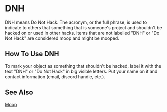 <!-- TITLE: Dnh -->
<!-- SUBTITLE: A quick summary of Dnh -->

# DNH

DNH means Do Not Hack. The acronym, or the full phrase, is used to indicate to others that something that is someone's project and shouldn't be hacked on or used in other hacks. Items that are not labelled "DNH" or "Do Not Hack" are considered moop and might be mooped.

## How To Use DNH

To mark your object as something that shouldn't be hacked, label it with the text "DNH" or "Do Not Hack" in big visible letters. Put your name on it and contact information (email, discord handle, etc.).

## See Also

[Moop](Moop)